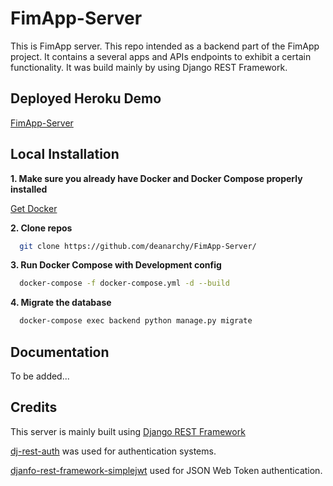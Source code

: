 # FimApp-Server
This is FimApp server. This repo intended as a backend part of the FimApp project. It contains a several apps and APIs endpoints to exhibit a certain functionality. It was build mainly by using Django REST Framework.

## Deployed Heroku Demo
[FimApp-Server](https://fimapp-server.herokuapp.com/)

## Local Installation 
**1. Make sure you already have Docker and Docker Compose properly installed**

[Get Docker](https://docs.docker.com/get-docker/)

**2. Clone repos**

```bash
  git clone https://github.com/deanarchy/FimApp-Server/
```

**3. Run Docker Compose with Development config**
```bash
  docker-compose -f docker-compose.yml -d --build
```

**4. Migrate the database**
```bash
  docker-compose exec backend python manage.py migrate
```

## Documentation
To be added...

## Credits
This server is mainly built using [Django REST Framework](https://www.django-rest-framework.org/)

[dj-rest-auth](https://github.com/iMerica/dj-rest-auth) was used for authentication systems.

[djanfo-rest-framework-simplejwt](https://github.com/jazzband/django-rest-framework-simplejwt) used for JSON Web Token authentication.

